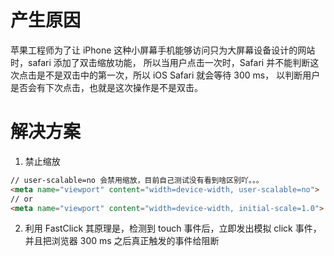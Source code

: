 # 产生原因

苹果工程师为了让 iPhone 这种小屏幕手机能够访问只为大屏幕设备设计的网站时，safari 添加了双击缩放功能，
所以当用户点击一次时，Safari 并不能判断这次点击是不是双击中的第一次，所以 iOS Safari 就会等待 300 ms，
以判断用户是否会有下次点击，也就是这次操作是不是双击。

# 解决方案

1. 禁止缩放
``` HTML
// user-scalable=no 会禁用缩放，目前自己测试没有看到啥区别吖。。。
<meta name="viewport" content="width=device-width, user-scalable=no">
// or
<meta name="viewport" content="width=device-width, initial-scale=1.0">
```
2. 利用 FastClick
其原理是，检测到 touch 事件后，立即发出模拟 click 事件，并且把浏览器 300 ms 之后真正触发的事件给阻断
